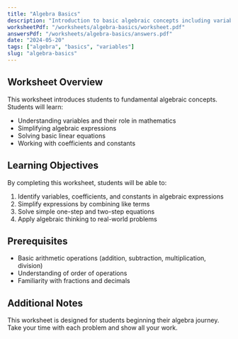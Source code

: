 ```yaml
---
title: "Algebra Basics"
description: "Introduction to basic algebraic concepts including variables, expressions, and simple equations."
worksheetPdf: "/worksheets/algebra-basics/worksheet.pdf"
answersPdf: "/worksheets/algebra-basics/answers.pdf"
date: "2024-05-20"
tags: ["algebra", "basics", "variables"]
slug: "algebra-basics"
---
```


## Worksheet Overview

This worksheet introduces students to fundamental algebraic concepts. Students will learn:

- Understanding variables and their role in mathematics
- Simplifying algebraic expressions
- Solving basic linear equations
- Working with coefficients and constants

## Learning Objectives

By completing this worksheet, students will be able to:

1. Identify variables, coefficients, and constants in algebraic expressions
2. Simplify expressions by combining like terms
3. Solve simple one-step and two-step equations
4. Apply algebraic thinking to real-world problems

## Prerequisites

- Basic arithmetic operations (addition, subtraction, multiplication, division)
- Understanding of order of operations
- Familiarity with fractions and decimals

## Additional Notes

This worksheet is designed for students beginning their algebra journey. Take your time with each problem and show all your work.

